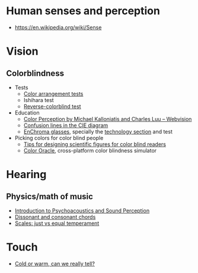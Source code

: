 # Human senses and perception
- https://en.wikipedia.org/wiki/Sense

# Vision
## Colorblindness
- Tests
  - [Color arrangement tests](http://www.color-blindness.com/color-arrangement-test/)
  - Ishihara test
  - [Reverse-colorblind test](http://www.cs.unm.edu/~aaron/creative/colorTest.htm)
- Education
  - [Color Perception by Michael Kalloniatis and Charles Luu – Webvision](webvision.med.utah.edu/book/part-viii-gabac-receptors/color-perception/#deficiencies)
  - [Confusion lines in the CIE diagram](http://www.color-blindness.com/2009/01/19/colorblind-colors-of-confusion/)
  - [EnChroma glasses](http://enchroma.com), specially the [technology section](http://enchroma.com/technology/) and test
- Picking colors for color blind people
  - [Tips for designing scientific figures for color blind readers](http://www.somersault1824.com/tips-for-designing-scientific-figures-for-color-blind-readers/)
  - [Color Oracle](http://colororacle.org/), cross-platform color blindness simulator

# Hearing
## Physics/math of music
- [Introduction to Psychoacoustics and Sound Perception](http://acousticslab.org/psychoacoustics/)
- [Dissonant and consonant chords](https://www.thoughtco.com/understanding-dissonant-and-consonant-chords-2456562)
- [Scales: just vs equal temperament](http://pages.mtu.edu/~suits/scales.html)

# Touch
- [Cold or warm, can we really tell?](https://www.scientificamerican.com/article/cold-or-warm-can-we-really-tell/)



